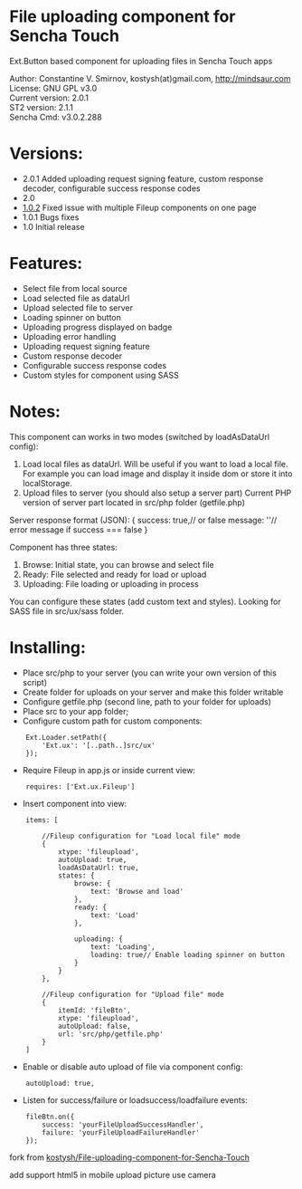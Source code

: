File uploading component for Sencha Touch
=========================================

Ext.Button based component for uploading files in Sencha Touch apps

Author: Constantine V. Smirnov, kostysh(at)gmail.com, http://mindsaur.com    
License: GNU GPL v3.0    
Current version: 2.0.1    
ST2 version: 2.1.1    
Sencha Cmd: v3.0.2.288

Versions:
=========
- 2.0.1 Added uploading request signing feature, custom response decoder, configurable success response codes
- 2.0
- [1.0.2](https://github.com/kostysh/File-uploading-component-for-Sencha-Touch/tree/1.0.2) Fixed issue with multiple Fileup components on one page
- 1.0.1 Bugs fixes  
- 1.0 Initial release  

Features:
=========
- Select file from local source
- Load selected file as dataUrl
- Upload selected file to server
- Loading spinner on button
- Uploading progress displayed on badge
- Uploading error handling
- Uploading request signing feature
- Custom response decoder
- Configurable success response codes
- Custom styles for component using SASS

Notes:
=============
This component can works in two modes (switched by loadAsDataUrl config):
1) Load local files as dataUrl. 
Will be useful if you want to load a local file. For example you can load
image and display it inside dom or store it into localStorage.
2) Upload files to server (you should also setup a server part)
Current PHP version of server part located in src/php folder (getfile.php)
 
Server response format (JSON):
{
     success: true,// or false
     message: ''// error message if success === false
}
 
Component has three states:
1) Browse: Initial state, you can browse and select file
2) Ready: File selected and ready for load or upload
3) Uploading: File loading or uploading in process

You can configure these states (add custom text and styles).
Looking for SASS file in src/ux/sass folder.

Installing:
===========
- Place src/php to your server (you can write your own version of this script)
- Create folder for uploads on your server and make this folder writable
- Configure getfile.php (second line, path to your folder for uploads)  
- Place src to your app folder;
- Configure custom path for custom components: 
<!-- language: lang-js -->
        
        Ext.Loader.setPath({
            'Ext.ux': '[..path..]src/ux'
        });
        
- Require Fileup in app.js or inside current view:
<!-- language: lang-js -->
        
        requires: ['Ext.ux.Fileup']
        
- Insert component into view:
<!-- language: lang-js -->
        
        items: [

            //Fileup configuration for "Load local file" mode
            {
                xtype: 'fileupload',
                autoUpload: true,
                loadAsDataUrl: true,
                states: {
                    browse: {
                        text: 'Browse and load'
                    },
                    ready: {
                        text: 'Load'
                    },

                    uploading: {
                        text: 'Loading',
                        loading: true// Enable loading spinner on button
                    }
                }
            },

            //Fileup configuration for "Upload file" mode
            {
                itemId: 'fileBtn',
                xtype: 'fileupload',
                autoUpload: false,
                url: 'src/php/getfile.php'
            }
        ]
        
- Enable or disable auto upload of file via component config:
<!-- language: lang-js -->
        
        autoUpload: true,
                
- Listen for success/failure or loadsuccess/loadfailure events:
<!-- language: lang-js -->
        
        fileBtn.on({
            success: 'yourFileUploadSuccessHandler',
            failure: 'yourFileUploadFailureHandler'
        });
        
fork from [kostysh/File-uploading-component-for-Sencha-Touch](https://github.com/kostysh/File-uploading-component-for-Sencha-Touch)

add support html5 in mobile upload picture use camera